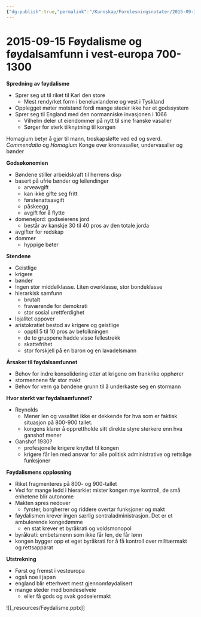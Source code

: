 ```yaml
---
{"dg-publish":true,"permalink":"/Kunnskap/Forelesningsnotater/2015-09-15 Føydalisme og føydalsamfunn i vest-europa 700-1300/","tags":["historie","hi110","forelesning"]}
---
```



# 2015-09-15 Føydalisme og føydalsamfunn i vest-europa 700-1300
**Spredning av føydalisme**

* Sprer seg ut til riket til Karl den store
	* Mest rendyrket form i beneluxlandene og vest i Tyskland
* Opplegget møter motstand fordi mange steder ikke har et godssystem
* Sprer seg til England med den normanniske invasjonen i 1066
	* Vilhelm deler ut eiendommer på nytt til sine franske vasaller
	* Sørger for sterk tilknytning til kongen

Homagium betyr å gjør til mann, troskapsløfte ved ed og sverd. _Commendatio_ og _Homagium_
Konge over kronvasaller, undervasaller og bønder

**Godsøkonomien**

* Bøndene stiller arbeidskraft til herrens disp
* basert på ufrie bønder og leilendinger
	* arveavgift
	* kan ikke gifte seg fritt
	* førstenattsavgift
	* påskeegg
	* avgift for å flytte
* domenejord: godseierens jord
	* består av kanskje 30 til 40 pros av den totale jorda
* avgifter for redskap
* dommer
	* hyppige bøter

**Stendene**

* Geistlige
* krigere
* bønder
* Ingen stor middelklasse. Liten overklasse, stor bondeklasse
* hierarkisk samfunn
	* brutalt
	* fraværende for demokrati
	* stor sosial urettferdighet
* lojalitet oppover
* aristokratiet bestod av krigere og geistlige
	* opptil 5 til 10 pros av befolkningen
	* de to gruppene hadde visse fellestrekk
	* skattefrihet
	* stor forskjell på en baron og en lavadelsmann

**Årsaker til føydalsamfunnet**

* Behov for indre konsolidering etter at krigene om frankrike opphører
* stormennene får stor makt
* Behov for vern ga bøndene grunn til å underkaste seg en stormann

**Hvor sterkt var føydalsamfunnet?**

* Reynolds
	* Mener len og vasalitet ikke er dekkende for hva som er faktisk situasjon på 800-900 tallet. 
	* kongens klarer å opprettholde sitt direkte styre sterkere enn hva ganshof mener
* Ganshof 1930?
	* profesjonelle krigere knyttet til kongen
	* krigere får len med ansvar for alle politisk administrative og rettslige funksjoner

**Føydalismens oppløsning**

* Riket fragmenteres på 800- og 900-tallet
* Ved for mange ledd i hierarkiet mister kongen mye kontroll, de små enhetene blir autonome
* Makten spres nedover
	* fyrster, borgherrer og riddere overtar funksjoner og makt
* føydalismen krever ingen særlig sentraladministrasjon. Det er et ambulerende kongedømme
	* en stat krever et byråkrati og voldsmonopol
* byråkrati: embetsmenn som ikke får len, de får lønn
* kongen bygger opp et eget byråkrati for å få kontroll over militærmakt og rettsapparat

**Utstrekning**

* Først og fremst i vesteuropa
* også noe i japan
* england blir etterhvert mest gjennomføydalisert
* mange steder med bondeselveie
	* eller få gods og svak godseiermakt
	

![[_resources/Føydalisme.pptx]]
